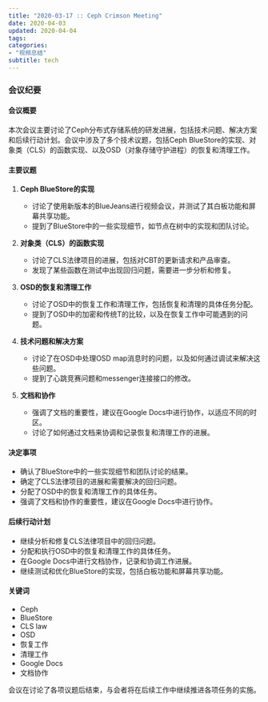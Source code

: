 ```yaml
---
title: "2020-03-17 :: Ceph Crimson Meeting"
date: 2020-04-03
updated: 2020-04-04
tags:
categories:
- "视频总结"
subtitle: tech
---
```



### 会议纪要

#### 会议概要
本次会议主要讨论了Ceph分布式存储系统的研发进展，包括技术问题、解决方案和后续行动计划。会议中涉及了多个技术议题，包括Ceph BlueStore的实现、对象类（CLS）的函数实现、以及OSD（对象存储守护进程）的恢复和清理工作。

#### 主要议题
1. **Ceph BlueStore的实现**
   - 讨论了使用新版本的BlueJeans进行视频会议，并测试了其白板功能和屏幕共享功能。
   - 提到了BlueStore中的一些实现细节，如节点在树中的实现和团队讨论。

2. **对象类（CLS）的函数实现**
   - 讨论了CLS法律项目的进展，包括对CBT的更新请求和产品审查。
   - 发现了某些函数在测试中出现回归问题，需要进一步分析和修复。

3. **OSD的恢复和清理工作**
   - 讨论了OSD中的恢复工作和清理工作，包括恢复和清理的具体任务分配。
   - 提到了OSD中的加密和传统T的比较，以及在恢复工作中可能遇到的问题。

4. **技术问题和解决方案**
   - 讨论了在OSD中处理OSD map消息时的问题，以及如何通过调试来解决这些问题。
   - 提到了心跳竞赛问题和messenger连接接口的修改。

5. **文档和协作**
   - 强调了文档的重要性，建议在Google Docs中进行协作，以适应不同的时区。
   - 讨论了如何通过文档来协调和记录恢复和清理工作的进展。

#### 决定事项
- 确认了BlueStore中的一些实现细节和团队讨论的结果。
- 确定了CLS法律项目的进展和需要解决的回归问题。
- 分配了OSD中的恢复和清理工作的具体任务。
- 强调了文档和协作的重要性，建议在Google Docs中进行协作。

#### 后续行动计划
- 继续分析和修复CLS法律项目中的回归问题。
- 分配和执行OSD中的恢复和清理工作的具体任务。
- 在Google Docs中进行文档协作，记录和协调工作进展。
- 继续测试和优化BlueStore的实现，包括白板功能和屏幕共享功能。

#### 关键词
- Ceph
- BlueStore
- CLS law
- OSD
- 恢复工作
- 清理工作
- Google Docs
- 文档协作

会议在讨论了各项议题后结束，与会者将在后续工作中继续推进各项任务的实施。